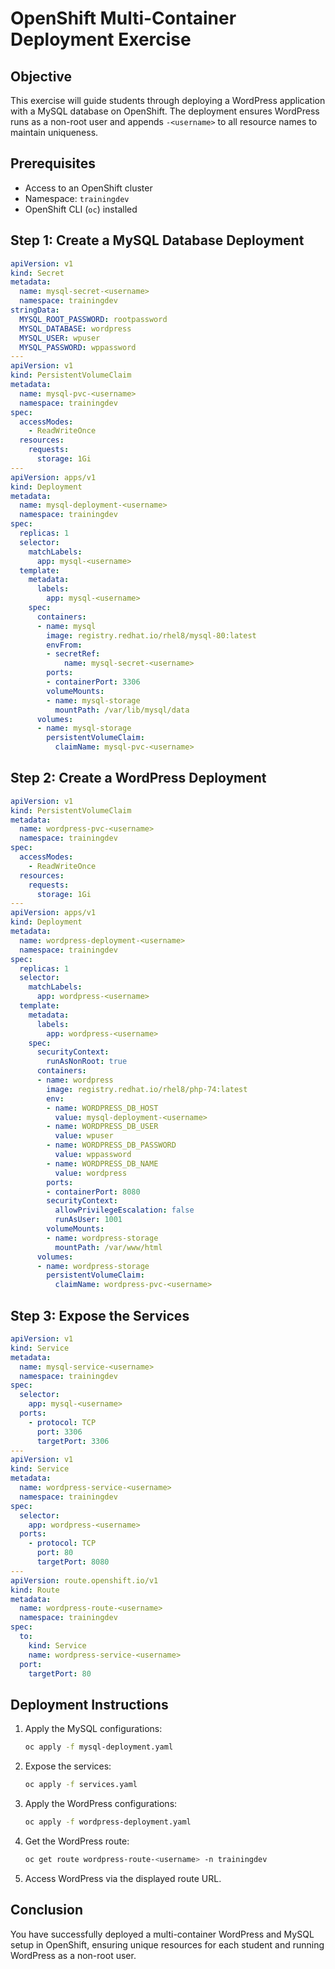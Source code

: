 # OpenShift Multi-Container Deployment Exercise

## Objective
This exercise will guide students through deploying a WordPress application with a MySQL database on OpenShift. The deployment ensures WordPress runs as a non-root user and appends `-<username>` to all resource names to maintain uniqueness.

## Prerequisites
- Access to an OpenShift cluster
- Namespace: `trainingdev`
- OpenShift CLI (`oc`) installed

## Step 1: Create a MySQL Database Deployment

```yaml
apiVersion: v1
kind: Secret
metadata:
  name: mysql-secret-<username>
  namespace: trainingdev
stringData:
  MYSQL_ROOT_PASSWORD: rootpassword
  MYSQL_DATABASE: wordpress
  MYSQL_USER: wpuser
  MYSQL_PASSWORD: wppassword
---
apiVersion: v1
kind: PersistentVolumeClaim
metadata:
  name: mysql-pvc-<username>
  namespace: trainingdev
spec:
  accessModes:
    - ReadWriteOnce
  resources:
    requests:
      storage: 1Gi
---
apiVersion: apps/v1
kind: Deployment
metadata:
  name: mysql-deployment-<username>
  namespace: trainingdev
spec:
  replicas: 1
  selector:
    matchLabels:
      app: mysql-<username>
  template:
    metadata:
      labels:
        app: mysql-<username>
    spec:
      containers:
      - name: mysql
        image: registry.redhat.io/rhel8/mysql-80:latest
        envFrom:
        - secretRef:
            name: mysql-secret-<username>
        ports:
        - containerPort: 3306
        volumeMounts:
        - name: mysql-storage
          mountPath: /var/lib/mysql/data
      volumes:
      - name: mysql-storage
        persistentVolumeClaim:
          claimName: mysql-pvc-<username>
```

## Step 2: Create a WordPress Deployment

```yaml
apiVersion: v1
kind: PersistentVolumeClaim
metadata:
  name: wordpress-pvc-<username>
  namespace: trainingdev
spec:
  accessModes:
    - ReadWriteOnce
  resources:
    requests:
      storage: 1Gi
---
apiVersion: apps/v1
kind: Deployment
metadata:
  name: wordpress-deployment-<username>
  namespace: trainingdev
spec:
  replicas: 1
  selector:
    matchLabels:
      app: wordpress-<username>
  template:
    metadata:
      labels:
        app: wordpress-<username>
    spec:
      securityContext:
        runAsNonRoot: true
      containers:
      - name: wordpress
        image: registry.redhat.io/rhel8/php-74:latest
        env:
        - name: WORDPRESS_DB_HOST
          value: mysql-deployment-<username>
        - name: WORDPRESS_DB_USER
          value: wpuser
        - name: WORDPRESS_DB_PASSWORD
          value: wppassword
        - name: WORDPRESS_DB_NAME
          value: wordpress
        ports:
        - containerPort: 8080
        securityContext:
          allowPrivilegeEscalation: false
          runAsUser: 1001
        volumeMounts:
        - name: wordpress-storage
          mountPath: /var/www/html
      volumes:
      - name: wordpress-storage
        persistentVolumeClaim:
          claimName: wordpress-pvc-<username>
```

## Step 3: Expose the Services

```yaml
apiVersion: v1
kind: Service
metadata:
  name: mysql-service-<username>
  namespace: trainingdev
spec:
  selector:
    app: mysql-<username>
  ports:
    - protocol: TCP
      port: 3306
      targetPort: 3306
---
apiVersion: v1
kind: Service
metadata:
  name: wordpress-service-<username>
  namespace: trainingdev
spec:
  selector:
    app: wordpress-<username>
  ports:
    - protocol: TCP
      port: 80
      targetPort: 8080
---
apiVersion: route.openshift.io/v1
kind: Route
metadata:
  name: wordpress-route-<username>
  namespace: trainingdev
spec:
  to:
    kind: Service
    name: wordpress-service-<username>
  port:
    targetPort: 80
```

## Deployment Instructions
1. Apply the MySQL configurations:
   ```sh
   oc apply -f mysql-deployment.yaml
   ```

3. Expose the services:
   ```sh
   oc apply -f services.yaml

3. Apply the WordPress configurations:
   ```sh
   oc apply -f wordpress-deployment.yaml
   ```
   
4. Get the WordPress route:
   ```sh
   oc get route wordpress-route-<username> -n trainingdev
   ```
5. Access WordPress via the displayed route URL.

## Conclusion
You have successfully deployed a multi-container WordPress and MySQL setup in OpenShift, ensuring unique resources for each student and running WordPress as a non-root user.
